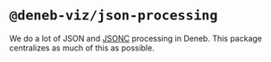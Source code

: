 # `@deneb-viz/json-processing`

We do a lot of JSON and [JSONC](https://github.com/microsoft/node-jsonc-parser) processing in Deneb. This package centralizes as much of this as possible.
